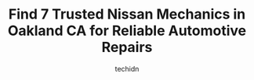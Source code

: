 ---
layout: ampstory
image: https://images.unsplash.com/photo-1629661414961-62b0d03007ab?ixlib=rb-4.0.3&ixid=MnwxMjA3fDB8MHxwaG90by1wYWdlfHx8fGVufDB8fHx8&auto=format&fit=crop&w=640&h=853&q=80
author: techidn
featured: false
description: Entrust your vehicle to the 7 best Nissan Mechanic in Oakland CA, USA and experience the difference they can make. With their extensive knowledge, state-of-the-art facilities, and commitment
title: Find 7 Trusted Nissan Mechanics in Oakland CA for Reliable Automotive Repairs
cover:
   title: Find 7 Trusted Nissan Mechanics in Oakland CA for Reliable Automotive Repairs
   subtitle: Rickpate
   background: https://images.unsplash.com/photo-1629661414961-62b0d03007ab?ixlib=rb-4.0.3&ixid=MnwxMjA3fDB8MHxwaG90by1wYWdlfHx8fGVufDB8fHx8&auto=format&fit=crop&w=640&h=853&q=80

pages: 
 - layout: thirds
   top: <h1>#1 Alameda Import Automotive LLC</h1>
   bottom: "<p>Matt is excellent. Helped me and my partner out of 2 different tough jams with our respective cars. Doesnt just tell you what you want to hear, is completely honest (eve</p>"
   background: https://www.knot35.com/toplist/wp-content/uploads/2023/06/best-nissan-mechanic-1-in-oakland-ca-1685839852.jpeg
   backgroundblur: true
 - layout: thirds
   top: <h1>#2 ASE Auto Repair</h1>
   bottom: "<p>611 85th Ave, Oakland, CA 94621, United States</p>"
   background: https://www.knot35.com/toplist/wp-content/uploads/2023/06/best-nissan-mechanic-2-in-oakland-ca-1685839852.jpeg
   cta:
      link: https://www.knot35.com/toplist/find-7-trusted-nissan-mechanics-in-oakland-ca-for-reliable-automotive-repairs/
      text: Find 7 Trusted Nissan Mechanics in Oakland CA for Reliable Automotive Repairs
 - layout: thirds
   top: <h1>#3 Zentrum Motors</h1>
   bottom: "<p>1225 7th St, Oakland, CA 94607, United States</p>"
   background: https://www.knot35.com/toplist/wp-content/uploads/2023/06/best-nissan-mechanic-3-in-oakland-ca-1685839853.jpeg
   cta:
      link: https://www.knot35.com/toplist/find-7-trusted-nissan-mechanics-in-oakland-ca-for-reliable-automotive-repairs/
      text: Find 7 Trusted Nissan Mechanics in Oakland CA for Reliable Automotive Repairs
 - layout: thirds
   top: <h1>#4 San Leandro Nissan - Service and Parts Center</h1>
   bottom: "<p>2085 Wayne Ave, San Leandro, CA 94577, United States</p>"
   background: https://images.unsplash.com/photo-1534312527009-56c7016453e6?ixlib=rb-4.0.3&ixid=MnwxMjA3fDB8MHxwaG90by1wYWdlfHx8fGVufDB8fHx8&auto=format&fit=crop&w=640&h=853&q=80
   cta:
      link: https://www.knot35.com/toplist/find-7-trusted-nissan-mechanics-in-oakland-ca-for-reliable-automotive-repairs/
      text: Find 7 Trusted Nissan Mechanics in Oakland CA for Reliable Automotive Repairs
 - layout: thirds
   top: <h1>#5 I AM Auto Care</h1>
   bottom: "<p>2550 High St, Oakland, CA 94601, United States</p>"
   background: https://images.unsplash.com/photo-1540457036297-448b6b99e91c?ixlib=rb-4.0.3&ixid=MnwxMjA3fDB8MHxwaG90by1wYWdlfHx8fGVufDB8fHx8&auto=format&fit=crop&w=640&h=853&q=80
   cta:
      link: https://www.knot35.com/toplist/find-7-trusted-nissan-mechanics-in-oakland-ca-for-reliable-automotive-repairs/
      text: Find 7 Trusted Nissan Mechanics in Oakland CA for Reliable Automotive Repairs
 - layout: thirds
   top: <h1>#6 Youngs Automotive</h1>
   bottom: "<p>3509 Grand Ave, Oakland, CA 94610, United States</p>"
   background: https://images.unsplash.com/photo-1488554378835-f7acf46e6c98?ixlib=rb-4.0.3&ixid=MnwxMjA3fDB8MHxwaG90by1wYWdlfHx8fGVufDB8fHx8&auto=format&fit=crop&w=640&h=853&q=80
   cta:
      link: https://www.knot35.com/toplist/find-7-trusted-nissan-mechanics-in-oakland-ca-for-reliable-automotive-repairs/
      text: Find 7 Trusted Nissan Mechanics in Oakland CA for Reliable Automotive Repairs
 - layout: thirds
   top: <h1>#7 Jimenez General Auto Repair</h1>
   bottom: "<p>6001 Foothill Blvd, Oakland, CA 94605, United States</p>"
   background: https://images.unsplash.com/photo-1615749413727-825b59a857b5?ixlib=rb-4.0.3&ixid=MnwxMjA3fDB8MHxwaG90by1wYWdlfHx8fGVufDB8fHx8&auto=format&fit=crop&w=640&h=853&q=80
   cta:
      link: https://www.knot35.com/toplist/find-7-trusted-nissan-mechanics-in-oakland-ca-for-reliable-automotive-repairs/
      text: Find 7 Trusted Nissan Mechanics in Oakland CA for Reliable Automotive Repairs
 - layout: thirds
   middle: Continue reading...
   background: https://images.unsplash.com/photo-1620421680010-0766ff230392?ixlib=rb-4.0.3&ixid=MnwxMjA3fDB8MHxwaG90by1wYWdlfHx8fGVufDB8fHx8&auto=format&fit=crop&w=640&h=853&q=80
   cta:
      link: https://www.knot35.com/toplist/find-7-trusted-nissan-mechanics-in-oakland-ca-for-reliable-automotive-repairs/
      text: Find 7 Trusted Nissan Mechanics in Oakland CA for Reliable Automotive Repairs
      
---